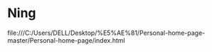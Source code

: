 # Ning
file:///C:/Users/DELL/Desktop/%E5%AE%81/Personal-home-page-master/Personal-home-page/index.html
